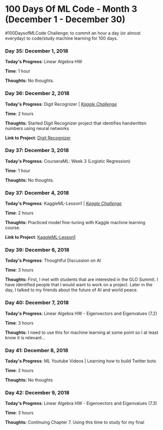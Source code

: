 # 100 Days Of ML Code - Month 3 (December 1 - December 30)
 #100DaysofMLCode Challenge: to commit an hour a day (or almost everyday) to code/study machine learning for 100 days.

### Day 35: December 1, 2018

**Today's Progress**: Linear Algebra HW

**Time**: 1 hour

**Thoughts:** No thoughts.


### Day 36: December 2, 2018

**Today's Progress**: Digit Recognizer | [*Kaggle Challenge*](https://www.kaggle.com/c/digit-recognizer)

**Time**: 2 hours

**Thoughts:** Started Digit Recognizer project that identifies handwritten numbers using neural networks

**Link to Project**: [Digit Recognizer](https://github.com/carlymichele/Digit-Recognizer)


### Day 37: December 3, 2018

**Today's Progress**: CourseraML: Week 3 (Logistic Regression)

**Time**: 1 hour

**Thoughts:** No thoughts.


### Day 37: December 4, 2018

**Today's Progress**: KaggleML-Lesson1 | [*Kaggle Challenge*](https://www.kaggle.com/dansbecker/underfitting-and-overfitting)

**Time**: 2 hours

**Thoughts:** Practiced model fine-tuning with Kaggle machine learning course.

**Link to Project**: [KaggleML-Lesson1](https://github.com/carlymichele/KaggleML-Lesson1)


### Day 39: December 6, 2018

**Today's Progress**: Thoughtful Discussion on AI

**Time**: 3 hours

**Thoughts:** First, I met with students that are interested in the GLO Summit. I have identified people that I would want to work on a project. Later in the day, I talked to my friends about the future of AI and world peace.


### Day 40: December 7, 2018

**Today's Progress**: Linear Algebra HW - Eigenvectors and Eigenvalues (7.2)

**Time**: 3 hours

**Thoughts:** I need to use this for machine learning at some point so I at least know it is relevant...


### Day 41: December 8, 2018

**Today's Progress**: ML Youtube Videos | Learning how to build Twitter bots

**Time**: 2 hours

**Thoughts:** No thoughts


### Day 42: December 9, 2018

**Today's Progress**: Linear Algebra HW - Eigenvectors and Eigenvalues (7.3)

**Time**: 3 hours

**Thoughts:** Continuing Chapter 7. Using this time to study for my final
